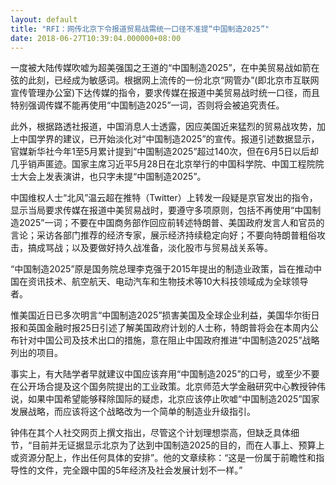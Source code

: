 ```yaml
---
layout: default
title: "RFI：网传北京下令报道贸易战需统一口径不准提“中国制造2025”"
date: 2018-06-27T10:39:04.000000+08:00
---
```


一度被大陆传媒吹嘘为超美强国之王道的“中国制造2025”，在中美贸易战如箭在弦的此刻，已经成为敏感词。根据网上流传的一份北京“网管办”(即北京市互联网宣传管理办公室)下达传媒的指令，要求传媒在报道中美贸易战时统一口径，而且特别强调传媒不能再使用“中国制造2025”一词，否则将会被追究责任。

此外，根据路透社报道，中国消息人士透露，因应美国近来猛烈的贸易战攻势，加上中国学界的建议，已开始淡化对“中国制造2025”的宣传。报道引述数据显示，官媒新华社今年1至5月累计提到“中国制造2025”超过140次，但在6月5日以后却几乎销声匿迹。国家主席习近平5月28日在北京举行的中国科学院、中国工程院院士大会上发表演讲，也只字未提“中国制造2025”。

中国维权人士“北风”温云超在推特（Twitter）上转发一段疑是京官发出的指令，显示当局要求传媒在报道中美贸易战时，要遵守多项原则，包括不再使用“中国制造2025”一词；不要在中国商务部作回应前转述特朗普、美国政府发言人和官员的言论；采访各部门推荐的经济专家，展示经济持续稳定向好；不要向特朗普粗俗攻击，搞成骂战；以及要做好持久战准备，淡化股市与贸易战关系等。

“中国制造2025”原是国务院总理李克强于2015年提出的制造业政策，旨在推动中国在资讯技术、航空航天、电动汽车和生物技术等10大科技领域成为全球领导者。

惟美国近日已多次明言“中国制造2025”损害美国及全球企业利益，美国华尔街日报和英国金融时报25日引述了解美国政府计划的人士称，特朗普将会在本周内公布针对中国公司及技术出口的措施，意在阻止中国政府推进“中国制造2025”战略列出的项目。

事实上，有大陆学者早就建议中国应该弃用“中国制造2025”的口号，或至少不要在公开场合提及这个国务院提出的工业政策。北京师范大学金融研究中心教授钟伟说，如果中国希望能够释除国际的疑虑，北京应该停止吹嘘“中国制造2025”国家发展战略，而应该将这个战略改为一个简单的制造业升级指引。

钟伟在其个人社交网页上撰文指出，尽管这个计划理想崇高，但缺乏具体细节，“目前并无证据显示北京为了达到中国制造2025的目的，而在人事上、预算上或资源分配上，作出任何具体的安排”。他的文章续称：“这是一份属于前瞻性和指导性的文件，完全跟中国的5年经济及社会发展计划不一样。”

